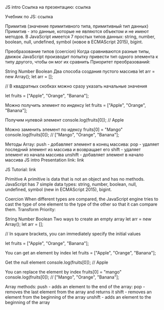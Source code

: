 JS intro
Ссылка на презентацию: ссылка

Учебник по JS: ссылка

Примитив (значение примитивного типа, примитивный тип данных)
Примитив - это данные, которые не являются объектом и не имеют методов. В JavaScript имеется 7 простых типов данных: string, number, boolean, null, undefined, symbol (новое в ECMAScript 2015), bigint.

Преобразование типов (coercion)
Когда сравниваются разные типы, движок JavaScript производит попытку привести тип одного элемента к типу другого, чтобы он мог их сравнить Приоритет преобразований:

String
Number
Boolean
Два способа создания пустого массива
let arr = new Array(); let arr = [];

// В квадратных скобках можно сразу указать начальные значения

let fruits = ["Apple", "Orange", "Banana"];

Можно получить элемент по индексу let fruits = ["Apple", "Orange", "Banana"];

Получим нулевой элемент console.log(fruits[0]); // Apple

Можно заменить элемент по идексу fruits[0] = "Mango" console.log(fruits[0]); // ["Mango", "Orange", "Banana"];

Методы Array:
push - добавляет элемент в конец массива:
pop - удаляет последний элемент из массива и возвращает его
shift - удаляет элемент из начала массива
unshift - добавляет элемент в начало массива
JS intro
Presentation link: link

JS Tutorial: link

Primitive
A primitive is data that is not an object and has no methods. JavaScript has 7 simple data types: string, number, boolean, null, undefined, symbol (new in ECMAScript 2015), bigint.

Coercion
When different types are compared, the JavaScript engine tries to cast the type of one element to the type of the other so that it can compare them. Transform Priority:

String
Number
Boolean
Two ways to create an empty array
let arr = new Array(); let arr = [];

// In square brackets, you can immediately specify the initial values

let fruits = ["Apple", "Orange", "Banana"];

You can get an element by index let fruits = ["Apple", "Orange", "Banana"];

Get the null element console.log(fruits[0]); // Apple

You can replace the element by index fruits[0] = "mango" console.log(fruits[0]); // ["Mango", "Orange", "Banana"];

Array methods:
push - adds an element to the end of the array:
pop - removes the last element from the array and returns it
shift - removes an element from the beginning of the array
unshift - adds an element to the beginning of the array